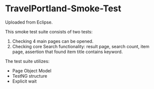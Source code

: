 # TravelPortland-Smoke-Test
Uploaded from Eclipse.

This smoke test suite consists of two tests:
1. Checking 4 main pages can be opened.
2. Checking core Search functionality: result page,
search count, item page, assertion that found item title
contains keyword.

The test suite utilizes:
* Page Object Model
* TestNG structure
* Explicit wait
